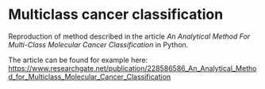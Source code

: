 # Multiclass cancer classification
Reproduction of method described in the article *An Analytical Method For Multi-Class
Molecular Cancer Classification* in Python.

The article can be found for example here: https://www.researchgate.net/publication/228586586_An_Analytical_Method_for_Multiclass_Molecular_Cancer_Classification
